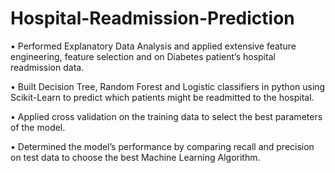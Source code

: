 # Hospital-Readmission-Prediction

• Performed Explanatory Data Analysis and applied extensive feature engineering, feature selection and on Diabetes patient’s hospital readmission data.

• Built Decision Tree, Random Forest and Logistic classifiers in python using Scikit-Learn to predict which patients might be readmitted to the hospital.

• Applied cross validation on the training data to select the best parameters of the model.

• Determined the model’s performance by comparing recall and precision on test data to choose the best Machine
Learning Algorithm.
